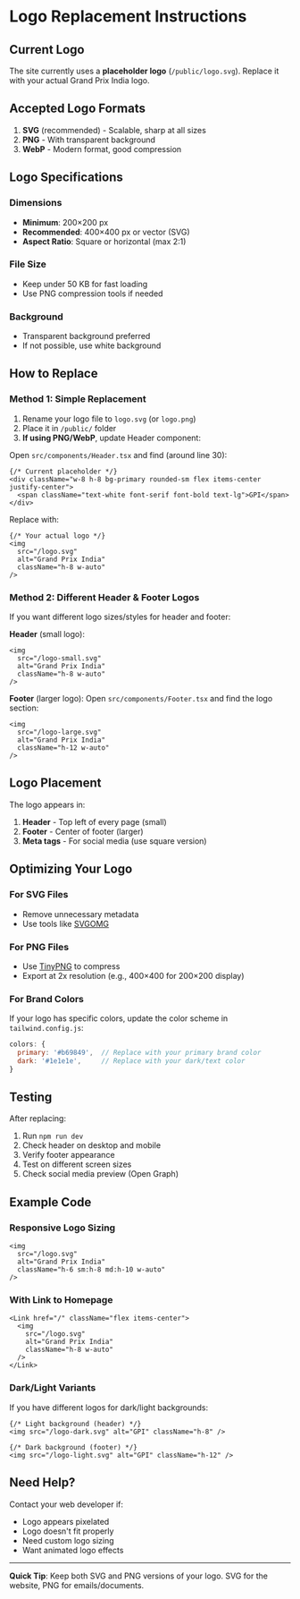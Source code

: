 # Logo Replacement Instructions

## Current Logo

The site currently uses a **placeholder logo** (`/public/logo.svg`). Replace it with your actual Grand Prix India logo.

## Accepted Logo Formats

1. **SVG** (recommended) - Scalable, sharp at all sizes
2. **PNG** - With transparent background
3. **WebP** - Modern format, good compression

## Logo Specifications

### Dimensions
- **Minimum**: 200×200 px
- **Recommended**: 400×400 px or vector (SVG)
- **Aspect Ratio**: Square or horizontal (max 2:1)

### File Size
- Keep under 50 KB for fast loading
- Use PNG compression tools if needed

### Background
- Transparent background preferred
- If not possible, use white background

## How to Replace

### Method 1: Simple Replacement

1. Rename your logo file to `logo.svg` (or `logo.png`)
2. Place it in `/public/` folder
3. **If using PNG/WebP**, update Header component:

Open `src/components/Header.tsx` and find (around line 30):

```tsx
{/* Current placeholder */}
<div className="w-8 h-8 bg-primary rounded-sm flex items-center justify-center">
  <span className="text-white font-serif font-bold text-lg">GPI</span>
</div>
```

Replace with:

```tsx
{/* Your actual logo */}
<img 
  src="/logo.svg" 
  alt="Grand Prix India" 
  className="h-8 w-auto"
/>
```

### Method 2: Different Header & Footer Logos

If you want different logo sizes/styles for header and footer:

**Header** (small logo):
```tsx
<img 
  src="/logo-small.svg" 
  alt="Grand Prix India" 
  className="h-8 w-auto"
/>
```

**Footer** (larger logo):
Open `src/components/Footer.tsx` and find the logo section:

```tsx
<img 
  src="/logo-large.svg" 
  alt="Grand Prix India" 
  className="h-12 w-auto"
/>
```

## Logo Placement

The logo appears in:
1. **Header** - Top left of every page (small)
2. **Footer** - Center of footer (larger)
3. **Meta tags** - For social media (use square version)

## Optimizing Your Logo

### For SVG Files
- Remove unnecessary metadata
- Use tools like [SVGOMG](https://jakearchibald.github.io/svgomg/)

### For PNG Files
- Use [TinyPNG](https://tinypng.com/) to compress
- Export at 2x resolution (e.g., 400×400 for 200×200 display)

### For Brand Colors
If your logo has specific colors, update the color scheme in `tailwind.config.js`:

```js
colors: {
  primary: '#b69849',  // Replace with your primary brand color
  dark: '#1e1e1e',     // Replace with your dark/text color
}
```

## Testing

After replacing:
1. Run `npm run dev`
2. Check header on desktop and mobile
3. Verify footer appearance
4. Test on different screen sizes
5. Check social media preview (Open Graph)

## Example Code

### Responsive Logo Sizing

```tsx
<img 
  src="/logo.svg" 
  alt="Grand Prix India" 
  className="h-6 sm:h-8 md:h-10 w-auto"
/>
```

### With Link to Homepage

```tsx
<Link href="/" className="flex items-center">
  <img 
    src="/logo.svg" 
    alt="Grand Prix India" 
    className="h-8 w-auto"
  />
</Link>
```

### Dark/Light Variants

If you have different logos for dark/light backgrounds:

```tsx
{/* Light background (header) */}
<img src="/logo-dark.svg" alt="GPI" className="h-8" />

{/* Dark background (footer) */}
<img src="/logo-light.svg" alt="GPI" className="h-12" />
```

## Need Help?

Contact your web developer if:
- Logo appears pixelated
- Logo doesn't fit properly
- Need custom logo sizing
- Want animated logo effects

---

**Quick Tip**: Keep both SVG and PNG versions of your logo. SVG for the website, PNG for emails/documents.


